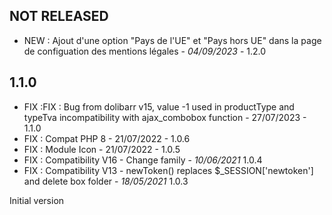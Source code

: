 

## NOT RELEASED
- NEW : Ajout d'une option "Pays de l'UE" et "Pays hors UE" dans la page de configuation des mentions légales - *04/09/2023* - 1.2.0

## 1.1.0
- FIX :FIX : Bug from dolibarr v15, value -1 used in productType and typeTva incompatibility with ajax_combobox function - 27/07/2023 - 1.1.0
- FIX : Compat PHP 8 - 21/07/2022 - 1.0.6
- FIX : Module Icon - 21/07/2022 - 1.0.5
- FIX : Compatibility V16 - Change family - *10/06/2021* 1.0.4
- FIX : Compatibility V13 - newToken() replaces $_SESSION['newtoken'] and delete box folder - *18/05/2021* 1.0.3

 Initial version


